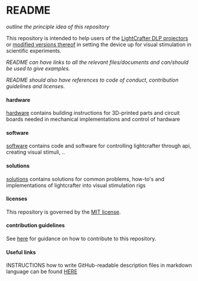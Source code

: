 # README

*outline the principle idea of this repository*

This repository is intended to help users of the [LightCrafter DLP projectors](http://www.ti.com/tool/DLPLCR4500EVM# "DLP Lcr 4500 EVM") or [modified versions thereof](https://www.ekbtechnologies.com/e-store/dlp-lightcrafter-4500 "e.g. EKB Technologies Lcr4500") in setting the device up for visual stimulation in scientific experiments.


*README can have links to all the relevant files/documents and can/should be used to give examples.*

*README should also have references to code of conduct, contribution guidelines and licenses.*

#### hardware

[hardware](/hardware) contains building instructions for 3D-printed parts and circuit boards needed in mechanical implementations and control of hardware

#### software

[software](/software) contains code and software for controlling lightcrafter through api, creating visual stimuli, ..

#### solutions

[solutions](/solutions) contains solutions for common problems, how-to's and implementations of lightcrafter into visual stimulation rigs

#### licenses
This repository is governed by the [MIT license](LICENSE).

#### contribution guidelines
See [here](contribution_guidelines.md) for guidance on how to contribute to this repository.

#### Useful links

INSTRUCTIONS how to write GitHub-readable description files in markdown language can be found [HERE](https://github.com/adam-p/markdown-here/wiki/Markdown-Cheatsheet "GitHub Markdown Cheatsheet")
